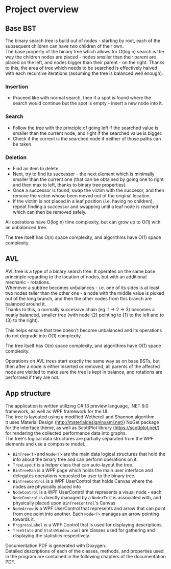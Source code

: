 # Project overview
## Base BST
The binary search tree is build out of nodes - starting by root, each of the subsequent children can have two children of their own.  
The base property of the binary tree which allows for O(log n) search is the way the children nodes are placed - nodes smaller than their parent are placed on the left, and nodes bigger than their parent - on the right. Thanks to this, the area of tree which needs to be searched is effectively halved with each recursive iterations (assuming the tree is balanced well enough).
### Insertion
- Proceed like with normal search, then if a spot is found where the search would continue but the spot is empty - insert a new node into it.
### Search
- Follow the tree with the principle of going left if the searched value is smaller than the current node, and right if the searched value is bigger. 
- Check if the current is the searched node if neither of those paths can be taken.
### Deletion
- Find an item to delete. 
- Next, try to find its successor - the next element which is minimally smaller than the current one (that can be obtained by going one to right and then max to left, thanks to binary tree properties). 
- Once a successor is found, swap the victim with the succesor, and then remove the victim whose been moved out of the original location. 
- If the victim is not placed in a leaf position (i.e. having no children), repeat finding a successor and swapping until a leaf node is reached which can then be removed safely. 

All operations have O(log n) time complexity, but can grow up to O(1) with an unbalanced tree.

The tree itself has O(n) space complexity, and algorithms have O(1) space complexity.

## AVL
AVL tree is a type of a binary search tree. It operates on the same base princinple regarding to the location of nodes, but with an additional mechanic - rotations.  
Whenever a subtree becomes unbalances - i.e. one of its sides is at least two nodes taller than the other one - a node with the middle value is picked out of the long branch, and then the other nodes from this branch are balanced around it.  
Thanks to this, a normally successive chain (eg. 1 -> 2 -> 3) becomes a neatly balanced, smaller tree (with node {2} pointing to {1} to the left and to {3} to the right).

This helps ensure that tree doesn't become unbalanced and its operations do not degrade into O(1) complexity.

The tree itself has O(n) space complexity, and algorithms have O(1) space complexity.

Operations on AVL trees start exactly the same way as on base BSTs, but then after a node is either inserted or removed, all parents of the affected node are visitied to make sure the tree is kept in balance, and rotations are performed if they are not.
 
## App structure
The application is written utilizing C# 13 preview language, .NET 9.0 framework, as well as WPF framework for the UI.  
The tree is layouted using a modified Wetherell and Shannon algorithm.  
It uses Material Design (http://materialdesigninxaml.net/) NuGet package for the interface theme, as well as ScottPlot library (https://scottplot.net/) for rendering the collected performance data into graphs.  
The tree's logical data structures are partially separated from the WPF elements and use a composite model.
- `BinTree<T>` and `Node<T>` are the main data logical structures that hold the info about the binary tree and can perform operations on it. 
- `TreeLayout` is a helper class that can auto-layout the tree.
- `BinTreeMan` is a WPF page which holds the main user interface and delegates operations requested by user to the binary tree.
- `BinTreeControl` is a WPF UserControl that holds Canvas where the nodes are physically placed into
- `NodeControl` is a WPF UserControl that represents a visual node - each `NodeControl` is directly managed by a `Node<T>` it is associated with, and physically placed upon `BinTreeControl`'s Canvas
- `NodeArrow` is a WPF UserControl that represents and arrow that can point from one point into another. Each `Node<T>` manages an arrow pointing towards it.
- `ProgressLabel` is a WPF Control that is used for displaying descriptions.
- `TreeStats` and `StatsWindow.xaml` are classes used for gathering and displaying the statistics respectively.

Documentation PDF is generated with Doxygen.  
Detailed descriptions of each of the classes, methods, and properties used in the program are contained in the following chapters of the documentation PDF.